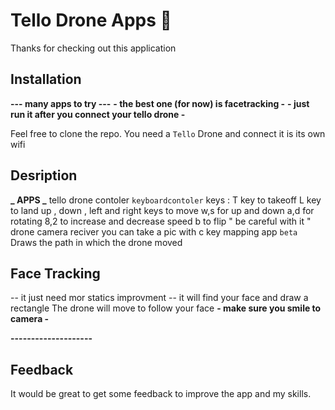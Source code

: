 # Tello Drone Apps 👋
Thanks for checking out this application

## Installation
**--- many apps to try ---**
**-   the best one (for now)  is facetracking     -**
**-     just run it after you connect your tello drone -**

Feel free to clone the repo.
You need a `Tello` Drone and connect it is  its own wifi

## Desription
**_ APPS _**
tello drone contoler `keyboardcontoler`
    keys :
       T key to takeoff 
       L key to land 
       up , down , left and right  keys to move
       w,s for up and down
       a,d for rotating
       8,2 to increase and decrease speed
       b to flip " be careful with it "
drone camera reciver
  you can take a pic with c key 
mapping app `beta`  
  Draws the path in which the drone moved

## Face Tracking 
   -- it just need mor statics improvment -- 
   it will find your face and draw a rectangle
   The drone will move to follow your face 
       **- make sure you smile to camera -** 

**--------------------**


## Feedback
It would be great to get some feedback to improve the app and my skills.
